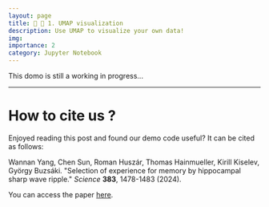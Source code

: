 ```yaml
---
layout: page
title: 🧠 🎨 1. UMAP visualization
description: Use UMAP to visualize your own data!
img: 
importance: 2
category: Jupyter Notebook
---
```

 This domo is still a working in progress...



---
# How to cite us ? 

Enjoyed reading this post and found our demo code useful? It can be cited as follows:

Wannan Yang, Chen Sun, Roman Huszár, Thomas Hainmueller, Kirill Kiselev, György Buzsáki. 
"Selection of experience for memory by hippocampal sharp wave ripple." _Science_ **383**, 1478-1483 (2024).


You can access the paper [here](https://www.science.org/doi/10.1126/science.adk8261).